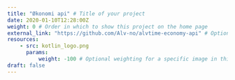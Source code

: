 ```yaml
---
title: "Økonomi api" # Title of your project
date: 2020-01-10T12:28:00Z
weight: 0 # Order in which to show this project on the home page
external_link: "https://github.com/Alv-no/alvtime-economy-api" # Optional external link instead of modal
resources:
    - src: kotlin_logo.png
      params:
          weight: -100 # Optional weighting for a specific image in this project folder
draft: false
---
```

